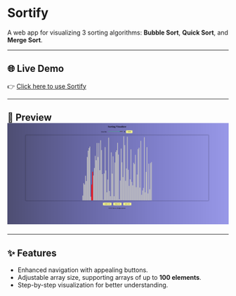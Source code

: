 # Sortify

A web app for visualizing 3 sorting algorithms: **Bubble Sort**, **Quick Sort**, and **Merge Sort**.

---

## 🌐 Live Demo
👉 [Click here to use Sortify](https://sortify-pi.vercel.app/)

---

## 📸 Preview![Sorting Visualizer](https://github.com/sravyapalla/sortify/blob/main/visualiser.png?raw=true)


---

## ✨ Features
- Enhanced navigation with appealing buttons.
- Adjustable array size, supporting arrays of up to **100 elements**.
- Step-by-step visualization for better understanding.
